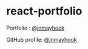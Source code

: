 # react-portfolio

Portfolio : [@jnmayhook](https://jnmayhook.github.io/react-portfolio/)

GitHub profile: [@jnmayhook](https://github.com/jnmayhook)